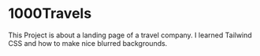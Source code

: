 # 1000Travels
This Project is about a landing page of a travel company. I learned Tailwind CSS and how to make nice blurred backgrounds. 

